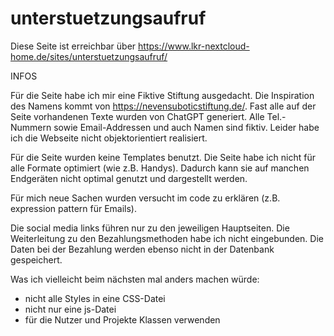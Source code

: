 # unterstuetzungsaufruf

Diese Seite ist erreichbar über https://www.lkr-nextcloud-home.de/sites/unterstuetzungsaufruf/

INFOS

Für die Seite habe ich mir eine Fiktive Stiftung ausgedacht. 
Die Inspiration des Namens kommt von https://nevensuboticstiftung.de/. 
Fast alle auf der Seite vorhandenen Texte wurden von ChatGPT generiert. 
Alle Tel.-Nummern sowie Email-Addressen und auch Namen sind fiktiv. 
Leider habe ich die Webseite nicht objektorientiert realisiert. 


Für die Seite wurden keine Templates benutzt. 
Die Seite habe ich nicht für alle Formate optimiert (wie z.B. Handys). 
Dadurch kann sie auf manchen Endgeräten nicht optimal genutzt und dargestellt werden. 


Für mich neue Sachen wurden versucht im code zu erklären (z.B. expression pattern für Emails). 


Die social media links führen nur zu den jeweiligen Hauptseiten. 
Die Weiterleitung zu den Bezahlungsmethoden habe ich nicht eingebunden. 
Die Daten bei der Bezahlung werden ebenso nicht in der Datenbank gespeichert. 


Was ich vielleicht beim nächsten mal anders machen würde:
 - nicht alle Styles in eine CSS-Datei
 - nicht nur eine js-Datei
 - für die Nutzer und Projekte Klassen verwenden
